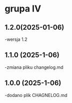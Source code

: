 # grupa IV

## 1.2.0(2025-01-06)
-wersja 1.2
##  1.1.0  (2025-1-06)
-zmiana pliku changelog.md
##  1.0.0 (2025-1-06)
-dodano plik CHAGNELOG.md

